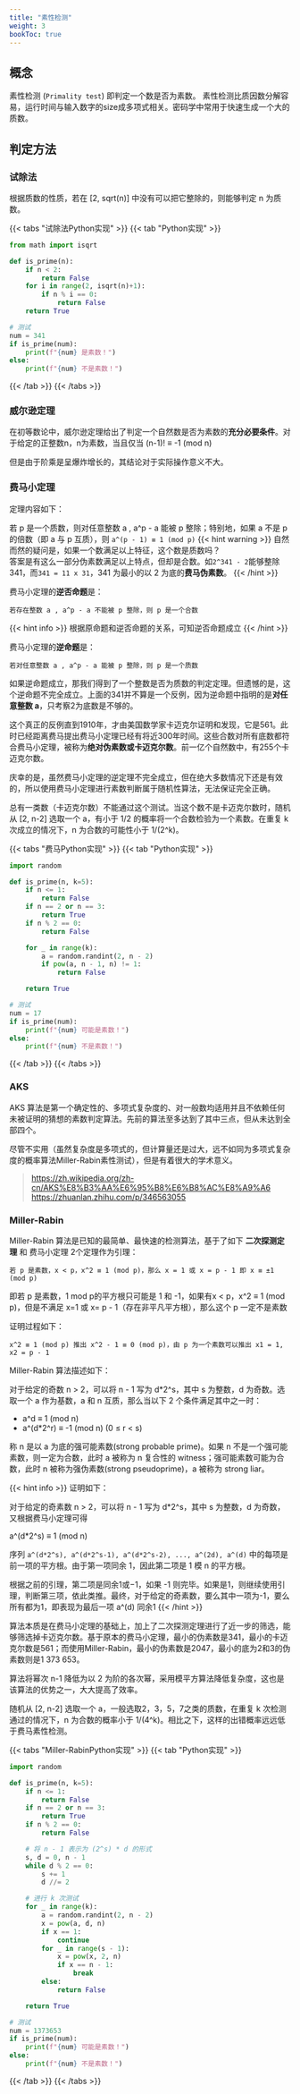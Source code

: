 ```yaml
---
title: "素性检测"
weight: 3
bookToc: true
---
```


## 概念

素性检测 (`Primality test`) 即判定一个数是否为素数。
素性检测比质因数分解容易，运行时间与输入数字的size成多项式相关。密码学中常用于快速生成一个大的质数。

## 判定方法

### 试除法

根据质数的性质，若在 [2, sqrt(n)] 中没有可以把它整除的，则能够判定 n 为质数。

{{< tabs "试除法Python实现" >}}
{{< tab "Python实现" >}}
```python
from math import isqrt

def is_prime(n):
    if n < 2:
        return False
    for i in range(2, isqrt(n)+1):
        if n % i == 0:
            return False
    return True

# 测试
num = 341
if is_prime(num):
    print(f"{num} 是素数！")
else:
    print(f"{num} 不是素数！")
```
{{< /tab >}}
{{< /tabs >}}

### 威尔逊定理

在初等数论中，威尔逊定理给出了判定一个自然数是否为素数的**充分必要条件**。对于给定的正整数n，n为素数，当且仅当 (n-1)! ≡ -1 (mod n)

但是由于阶乘是呈爆炸增长的，其结论对于实际操作意义不大。

### 费马小定理

定理内容如下：

若 p 是一个质数，则对任意整数 a , a^p - a 能被 p 整除；特别地，如果 a 不是 p 的倍数（即 a 与 p 互质），则
`a^(p - 1) ≡ 1 (mod p)`
{{< hint warning >}}
自然而然的疑问是，如果一个数满足以上特征，这个数是质数吗？  
答案是有这么一部分伪素数满足以上特点，但却是合数。如`2^341 - 2`能够整除341，而`341 = 11 x 31`，341 为最小的以 2 为底的**费马伪素数**。
{{< /hint >}}

费马小定理的**逆否命题**是：
```
若存在整数 a , a^p - a 不能被 p 整除，则 p 是一个合数
```
{{< hint info >}}
根据原命题和逆否命题的关系，可知逆否命题成立
{{< /hint >}}

费马小定理的**逆命题**是：
```
若对任意整数 a , a^p - a 能被 p 整除，则 p 是一个质数
```

如果逆命题成立，那我们得到了一个整数是否为质数的判定定理。但遗憾的是，这个逆命题不完全成立。上面的341并不算是一个反例，因为逆命题中指明的是**对任意整数 a**，只考察2为底数是不够的。

这个真正的反例直到1910年，才由美国数学家卡迈克尔证明和发现，它是561。此时已经距离费马提出费马小定理已经有将近300年时间。这些合数对所有底数都符合费马小定理，被称为**绝对伪素数或卡迈克尔数**。前一亿个自然数中，有255个卡迈克尔数。

庆幸的是，虽然费马小定理的逆定理不完全成立，但在绝大多数情况下还是有效的，所以使用费马小定理进行素数判断属于随机性算法，无法保证完全正确。

总有一类数（卡迈克尔数）不能通过这个测试。当这个数不是卡迈克尔数时，随机从 [2, n-2] 选取一个 a，有小于 1/2 的概率将一个合数检验为一个素数。在重复 k 次成立的情况下，n 为合数的可能性小于 1/(2^k)。

{{< tabs "费马Python实现" >}}
{{< tab "Python实现" >}}
```python
import random

def is_prime(n, k=5):
    if n <= 1:
        return False
    if n == 2 or n == 3:
        return True
    if n % 2 == 0:
        return False

    for _ in range(k):
        a = random.randint(2, n - 2)
        if pow(a, n - 1, n) != 1:
            return False

    return True

# 测试
num = 17
if is_prime(num):
    print(f"{num} 可能是素数！")
else:
    print(f"{num} 不是素数！")
```
{{< /tab >}}
{{< /tabs >}}

### AKS

AKS 算法是第一个确定性的、多项式复杂度的、对一般数均适用并且不依赖任何未被证明的猜想的素数判定算法。先前的算法至多达到了其中三点，但从未达到全部四个。

尽管不实用（虽然复杂度是多项式的，但计算量还是过大，远不如同为多项式复杂度的概率算法Miller-Rabin素性测试），但是有着很大的学术意义。

> https://zh.wikipedia.org/zh-cn/AKS%E8%B3%AA%E6%95%B8%E6%B8%AC%E8%A9%A6
> https://zhuanlan.zhihu.com/p/346563055

### Miller-Rabin

Miller-Rabin 算法是已知的最简单、最快速的检测算法，基于了如下 **二次探测定理** 和 费马小定理 2个定理作为引理：
```
若 p 是素数，x < p，x^2 ≡ 1 (mod p)，那么 x = 1 或 x = p - 1 即 x ≡ ±1 (mod p)
```
即若 p 是素数，1 mod p的平方根只可能是 1 和 -1，如果有x < p，x^2 ≡ 1 (mod p)，但是不满足 x=1 或 x= p - 1（存在非平凡平方根），那么这个 p 一定不是素数

证明过程如下：
```
x^2 ≡ 1 (mod p) 推出 x^2 - 1 ≡ 0 (mod p)，由 p 为一个素数可以推出 x1 = 1, x2 = p - 1
```

Miller-Rabin 算法描述如下：

对于给定的奇数 n > 2，可以将 n - 1 写为 d*2^s，其中 s 为整数，d 为奇数。选取一个 a 作为基数，a 和 n 互质，那么当以下 2 个条件满足其中之一时：
- a^d ≡ 1 (mod n)
- a^(d*2^r) ≡ -1 (mod n) (0 ≤ r < s)

称 n 是以 a 为底的强可能素数(strong probable prime)。如果 n 不是一个强可能素数，则一定为合数，此时 a 被称为 n 复合性的 witness；强可能素数可能为合数，此时 n 被称为强伪素数(strong pseudoprime)，a 被称为 strong liar。

{{< hint info >}}
证明如下：

对于给定的奇素数 n > 2，可以将 n - 1 写为 d*2^s，其中 s 为整数，d 为奇数，又根据费马小定理可得

a^(d*2^s) ≡ 1 (mod n)

序列 `a^(d*2^s), a^(d*2^s-1), a^(d*2^s-2), ..., a^(2d), a^(d)` 中的每项是前一项的平方根。由于第一项同余 1，因此第二项是 1 模 n 的平方根。 

根据之前的引理，第二项是同余1或−1，如果 -1 则完毕。如果是1，则继续使用引理，判断第三项，依此类推。最终，对于给定的奇素数，要么其中一项为-1，要么所有都为1，即表现为最后一项 a^(d) 同余1
{{< /hint >}}

算法本质是在费马小定理的基础上，加上了二次探测定理进行了近一步的筛选，能够筛选掉卡迈克尔数。基于原本的费马小定理，最小的伪素数是341，最小的卡迈克尔数是561；而使用Miller-Rabin，最小的伪素数是2047，最小的底为2和3的伪素数则是1 373 653。

算法将幂次 n-1 降低为以 2 为阶的各次幂，采用模平方算法降低复杂度，这也是该算法的优势之一，大大提高了效率。

随机从 [2, n-2] 选取一个 a，一般选取2，3，5，7之类的质数，在重复 k 次检测通过的情况下，n 为合数的概率小于 1/(4^k)。相比之下，这样的出错概率远远低于费马素性检测。

{{< tabs "Miller-RabinPython实现" >}}
{{< tab "Python实现" >}}
```python
import random

def is_prime(n, k=5):
    if n <= 1:
        return False
    if n == 2 or n == 3:
        return True
    if n % 2 == 0:
        return False

    # 将 n - 1 表示为 (2^s) * d 的形式
    s, d = 0, n - 1
    while d % 2 == 0:
        s += 1
        d //= 2

    # 进行 k 次测试
    for _ in range(k):
        a = random.randint(2, n - 2)
        x = pow(a, d, n)
        if x == 1:
            continue
        for _ in range(s - 1):
            x = pow(x, 2, n)
            if x == n - 1:
                break
        else:
            return False

    return True

# 测试
num = 1373653
if is_prime(num):
    print(f"{num} 可能是素数！")
else:
    print(f"{num} 不是素数！")
```
{{< /tab >}}
{{< /tabs >}}